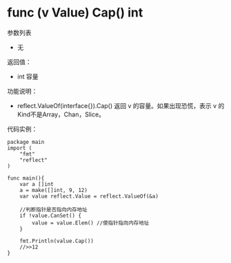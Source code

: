# func (v Value) Cap() int

参数列表

- 无

返回值：

- int 容量

功能说明：

- reflect.ValueOf(interface{}).Cap() 返回 v 的容量。如果出现恐慌，表示 v 的Kind不是Array，Chan，Slice。

代码实例：
	
	package main
	import (
		"fmt"
		"reflect"
	)
	
	func main(){
		var a []int
		a = make([]int, 9, 12)
		var value reflect.Value = reflect.ValueOf(&a)
		
		//判断指针是否指向内存地址
		if !value.CanSet() {
			value = value.Elem() //使指针指向内存地址
		}
		
		fmt.Println(value.Cap())
		//>>12
	}
